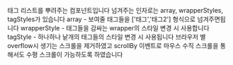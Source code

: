 태그 리스트를 뿌려주는 컴포넌트입니다
넘겨주는 인자로는 array, wrapperStyles, tagStyles가 있습니다
array - 보여줄 태그들을 ['태그','태그2'] 형식으로 넘겨주면됩니다
wrapperStyle - 태그들을 감싸는 wrapper의 스타일 변경 시 사용합니다
tagStyle - 하나하나 낱개의 태그들의 스타일 변경 시 사용됩니다
브라우저 별 overflow시 생기는 스크롤을 제거하였고 scrollBy 이벤트로 마우스 수직 스크롤을 통해서도 수평 스크롤이 가능하도록 하였습니다
